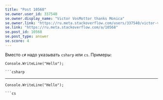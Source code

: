 ```yaml
---
title: "Post 10568"
se.owner.user_id: 337540
se.owner.display_name: "Victor VosMottor thanks Monica"
se.owner.link: "https://ru.meta.stackoverflow.com/users/337540/victor-vosmottor-thanks-monica"
se.link: "https://ru.meta.stackoverflow.com/a/10568"
se.post_id: 10568
se.post_type: answer
se.score: 4
---
```

<p>Вместо <code>c#</code> надо указывать <code>csharp</code> или <code>cs</code>. Примеры:</p>
<pre><code>Console.WriteLine(&quot;Hello&quot;);
</code></pre>
<pre><code>```csharp
</code></pre>
<hr />
<pre class="lang-cs prettyprint-override"><code>Console.WriteLine(&quot;Hello&quot;);
</code></pre>
<pre><code>```cs
</code></pre>
